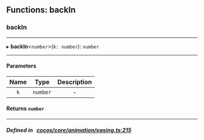 ## Functions: backIn

### backIn


___
▸ **backIn**<`number`\>(`k: number`): `number`
___


#### Parameters

| Name | Type | Description |
| :------: | :------: | :------: |
| `k` | `number` | - |

#### Returns `number` 
___


##### Defined in &nbsp;   [cocos/core/animation/easing.ts:215](https://github.com/cocos-creator/engine/blob/c7bf6b8a9/cocos/core/animation/easing.ts#L215)&nbsp;
